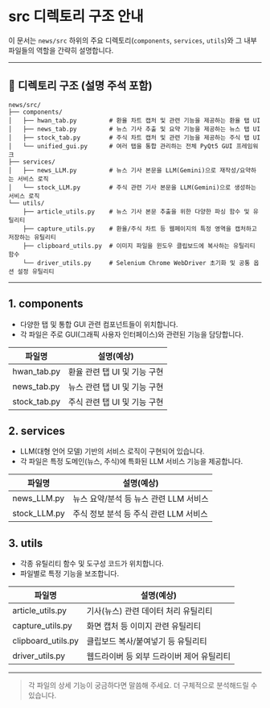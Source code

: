 # src 디렉토리 구조 안내

이 문서는 `news/src` 하위의 주요 디렉토리(`components`, `services`, `utils`)와 그 내부 파일들의 역할을 간략히 설명합니다.

---

## 📁 디렉토리 구조 (설명 주석 포함)

```
news/src/
├── components/
│   ├── hwan_tab.py         # 환율 차트 캡처 및 관련 기능을 제공하는 환율 탭 UI
│   ├── news_tab.py         # 뉴스 기사 추출 및 요약 기능을 제공하는 뉴스 탭 UI
│   ├── stock_tab.py        # 주식 차트 캡처 및 관련 기능을 제공하는 주식 탭 UI
│   └── unified_gui.py      # 여러 탭을 통합 관리하는 전체 PyQt5 GUI 프레임워크
├── services/
│   ├── news_LLM.py         # 뉴스 기사 본문을 LLM(Gemini)으로 재작성/요약하는 서비스 로직
│   └── stock_LLM.py        # 주식 관련 기사 본문을 LLM(Gemini)으로 생성하는 서비스 로직
└── utils/
    ├── article_utils.py    # 뉴스 기사 본문 추출을 위한 다양한 파싱 함수 및 유틸리티
    ├── capture_utils.py    # 환율/주식 차트 등 웹페이지의 특정 영역을 캡처하고 저장하는 유틸리티
    ├── clipboard_utils.py  # 이미지 파일을 윈도우 클립보드에 복사하는 유틸리티 함수
    └── driver_utils.py     # Selenium Chrome WebDriver 초기화 및 공통 옵션 설정 유틸리티
```

---

## 1. components

- 다양한 탭 및 통합 GUI 관련 컴포넌트들이 위치합니다.
- 각 파일은 주로 GUI(그래픽 사용자 인터페이스)와 관련된 기능을 담당합니다.

| 파일명           | 설명(예상)                                 |
|------------------|----------------------------------------|
| hwan_tab.py      | 환율 관련 탭 UI 및 기능 구현                |
| news_tab.py      | 뉴스 관련 탭 UI 및 기능 구현                |
| stock_tab.py     | 주식 관련 탭 UI 및 기능 구현                |

## 2. services

- LLM(대형 언어 모델) 기반의 서비스 로직이 구현되어 있습니다.
- 각 파일은 특정 도메인(뉴스, 주식)에 특화된 LLM 서비스 기능을 제공합니다.

| 파일명           | 설명(예상)                                 |
|------------------|----------------------------------------|
| news_LLM.py      | 뉴스 요약/분석 등 뉴스 관련 LLM 서비스      |
| stock_LLM.py     | 주식 정보 분석 등 주식 관련 LLM 서비스      |

## 3. utils

- 각종 유틸리티 함수 및 도구성 코드가 위치합니다.
- 파일별로 특정 기능을 보조합니다.

| 파일명               | 설명(예상)                                 |
|----------------------|----------------------------------------|
| article_utils.py     | 기사(뉴스) 관련 데이터 처리 유틸리티         |
| capture_utils.py     | 화면 캡처 등 이미지 관련 유틸리티           |
| clipboard_utils.py   | 클립보드 복사/붙여넣기 등 유틸리티          |
| driver_utils.py      | 웹드라이버 등 외부 드라이버 제어 유틸리티    |

---

> 각 파일의 상세 기능이 궁금하다면 말씀해 주세요. 더 구체적으로 분석해드릴 수 있습니다. 